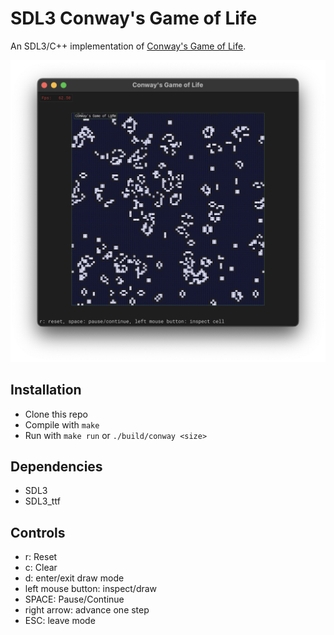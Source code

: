 SDL3 Conway's Game of Life
======

An SDL3/C++ implementation of [Conway's Game of Life](https://en.wikipedia.org/wiki/Conway%27s_Game_of_Life).  

![SDL3Conway Screenshot](/resources/conway_screenshot.png?raw=true "SDL3 Conway's Game of Life Screenshot")

Installation
--------------------
- Clone this repo
- Compile with ```make``` 
- Run with ```make run``` or  ```./build/conway <size>```


Dependencies
--------------------
- SDL3
- SDL3_ttf

Controls
--------------------
- r: Reset
- c: Clear
- d: enter/exit draw mode
- left mouse button: inspect/draw
- SPACE: Pause/Continue
- right arrow: advance one step
- ESC: leave mode
